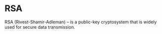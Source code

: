 # RSA
RSA (Rivest-Shamir-Adleman) – is a public-key cryptosystem that is widely used for secure data transmission.
